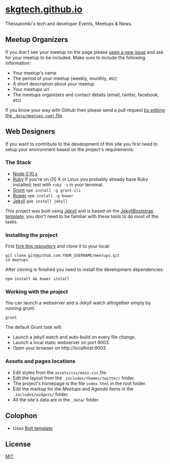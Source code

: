 # [skgtech.github.io](http://skgtech.io)

Thessaloniki's tech and developer Events, Meetups & News.

## Meetup Organizers

If you don't see your meetup on the page please [open a new issue](https://github.com/thessaloniki/meetups/issues/new) and ask for your meetup to be included. Make sure to include the following information:

* Your meetup's name
* The period of your meetup (weekly, monthly, etc)
* A short description about your meetup
* Your meetups url
* The meetups organizers and contact details (email, twitter, facebook, etc)

If you know your way with Github then please send a pull request [by editing the `_data/meetups.yaml` file](https://github.com/thessaloniki/meetups/blob/master/_data/meetups.yaml).

## Web Designers

If you want to contribute to the development of this site you first need to setup your environment based on the project's requirements.

### The Stack

 * [Node 0.10.x](http://nodejs.org/)
 * [Ruby](http://www.ruby-lang.org/en/downloads/) If you're on OS X or Linux you probably already have Ruby installed; test with `ruby -v` in your terminal.
 * [Grunt](http://gruntjs.com) `npm install -g grunt-cli`
 * [Bower](http://bower.io) `npm install -g bower`
 * [Jekyll](http://jekyllrb.com/) `gem install jekyll`

This project was built using [Jekyll](http://jekyllrb.com/) and is based on the [JekyllBootstrap template](http://jekyllbootstrap.com/), you don't need to be familiar with these tools to do most of the tasks.

### Installing the project

First [fork this repository](https://github.com/thessaloniki/meetups/fork) and clone it to your local:

```shell
git clone git@github.com:YOUR_USERNAME/meetups.git
cd meetups
```

After cloning is finished you need to install the development dependencies:

```shell
npm install && bower install
```

### Working with the project

You can launch a webserver and a Jekyll watch alltogether simply by running grunt:

```shell
grunt
```

The default Grunt task will:

* Launch a jekyll watch and auto-build on every file change.
* Launch a local static webserver on port 9003.
* Open your browser on http://localhost:9003

### Assets and pages locations

* Edit styles from the `assets/css/main.css` file.
* Edit the layout from the `_includes/themes/twitter/` folder.
* The project's homepage is the file `index.html` in the root folder.
* Edit the markup for the *Meetups* and *Agenda* items in the `_includes/widgets/` folder.
* All the site's data are in the `_data/` folder.

## Colophon

* Uses [Bolt template](http://bootstrapzero.com/bootstrap-template/bolt)

## License

[MIT](http://opensource.org/licenses/MIT)
